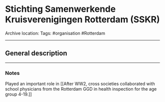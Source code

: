 # Stichting Samenwerkende Kruisverenigingen Rotterdam (SSKR)
Archive location:
Tags: #organisation #Rotterdam 

---
## General description

---
### Notes

Played an important role in [[After WW2, cross societies collaborated with school physicians from the Rotterdam GGD in health inspection for the age group 4-19.]]
